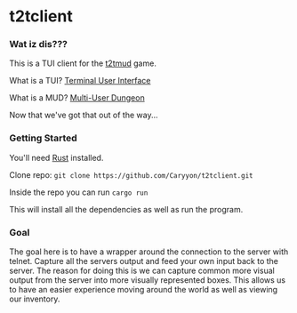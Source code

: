 # t2tclient

### Wat iz dis???

This is a TUI client for the [t2tmud](https://t2tmud.org/) game.

What is a TUI? [Terminal User Interface](https://docs.rs/tui/0.16.0/tui/index.html)

What is a MUD? [Multi-User Dungeon](https://en.wikipedia.org/wiki/MUD)

Now that we've got that out of the way...

### Getting Started

You'll need [Rust](https://www.rust-lang.org/tools/install) installed.

Clone repo: `git clone https://github.com/Caryyon/t2tclient.git`

Inside the repo you can run `cargo run`

This will install all the dependencies as well as run the program.

### Goal

The goal here is to have a wrapper around the connection to the server with telnet.
Capture all the servers output and feed your own input back to the server.
The reason for doing this is we can capture common more visual output from the server into more visually represented boxes.
This allows us to have an easier experience moving around the world as well as viewing our inventory.



